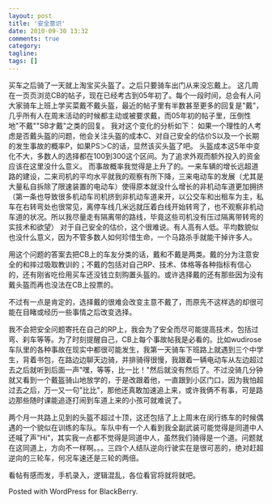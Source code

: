 ```yaml
---
layout: post
title: '安全意识'
date: 2010-09-30 13:32
comments: true
category:
tagline:
tags: []
---
```


买车之后骑了一天就上淘宝买头盔了。之后只要骑车出门从来没忘戴上。
这几周在一页页浏览CB的帖子，现在已经考古到05年初了。每个一段时间，总会有人问大家骑车上班上学买菜戴不戴头盔，最近的帖子里有半数甚至更多的回复是"戴"，几乎所有人在周末活动的时候都主动或被要求戴，而05年初的帖子里，压倒性地"不戴""SB才戴"之类的回复。
我对这个变化的分析如下：
如果一个理性的人考虑是否戴头盔的问题，他会关注头盔的成本C、对自己安全的估价S以及一个长期的发生事故的概率P，如果PS＞C的话，显然该买头盔了吧。
头盔成本这5年中变化不大，多数人的选择都在100到300这个区间。为了追求外观而额外投入的资金应该在这里没什么意义。
而事故概率我觉得是上升了的。一来车辆的增长远超道路的建设，二来司机的平均水平就我的观察有所下降，三来电动车的发展（尤其是大量私自拆除了限速装置的电动车）使得原本就没什么增长的非机动车道更加拥挤（第一条也导致很多机动车司机挤到非机动车道来开，以公交车和出租车为主，私车在右转弯处也很常见，离停车线几米远就压着白线开始转弯了，也不观察非机动车道的状况。所以我尽量走有隔离带的路线，毕竟这些司机没有压过隔离带转弯的实技术和欲望）
对于自己安全的估价，这个很难说。有人高有人低。平均数貌似也没什么意义，因为不管多数人如何珍惜生命，一个马路杀手就能干掉许多人。

用这个问题的答案去把CB上的车友分类的话，戴和不戴是两类。戴的分为注意安全的和摔过吸取教训的；不戴的包括对自己RP、技术、体格等各种指标有信心的，还有刚省吃俭用买车还没钱立刻购置头盔的。或许选择戴的还有那些因为没有戴头盔而再也没法在CB上投票的。

不过有一点是肯定的，选择戴的很难会改变主意不戴了，而原先不这样选的却很可能在目睹或经历一些事情之后改变选择。

我不会把安全问题寄托在自己的RP上，我会为了安全而尽可能提高技术，包括过弯、刹车等等。为了时刻提醒自己，CB上每个事故帖我是必看的。比如wudirose车队里的各种事故在现实中都很可能发生，我第一天骑车下班路上就遇到三个中学生，背着书包，在路边边聊天边骑，并排骑得很慢，我跟着一辆电动车从左边超过去之后就听到后面一声"嘿，等等，比一比！"然后就没有然后了。不过没骑几分钟就又看到一个戴盔骑山地放学的，于是改跟着他，一直跟到小区门口，因为我怕超过去之后，万一又一句"比比"，那他还真敢加速追上来，或许我俩不有事，可是路边那些随时课能追逐打闹到车道上来的小孩可就难说了。

两个月一共路上见到的头盔不超过十顶，这还包括了上上周末在闵行练车的时候偶遇的一个貌似在训练的车队。车队中有一个人看到我全副武装可能觉得是同道中人还喊了声"Hi"，其实我一点都不觉得是同道中人，虽然我们骑得是一个道。问题就在这同道上，方向不一样啊。。。三四个人结队逆向行驶实在是很可恶的，绝对赶超逆向的三轮车，何况车速还是三轮的两倍。

看帖有感而发，手机录入，逻辑混乱，各位看官将就将就吧。

Posted with WordPress for BlackBerry.
